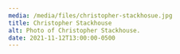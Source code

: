 ```yaml
---
media: /media/files/christopher-stackhosue.jpg
title: Christopher Stackhouse
alt: Photo of Christopher Stackhouse.
date: 2021-11-12T13:00:00-0500
---
```

